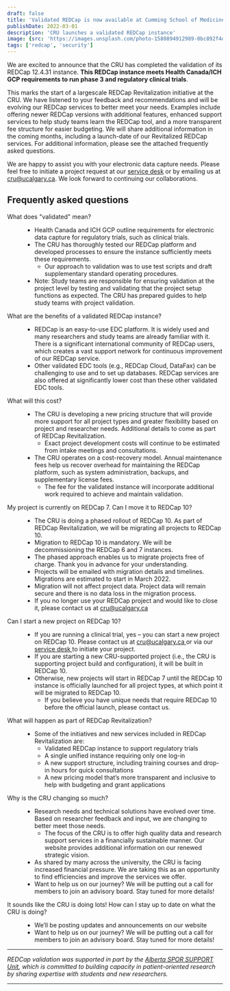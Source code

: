 ```yaml
---
draft: false
title: 'Validated REDCap is now available at Cumming School of Medicine!'
publishDate: 2022-03-01
description: 'CRU launches a validated REDCap instance'
image: {src: 'https://images.unsplash.com/photo-1580894912989-0bc892f4efd0?q=80&w=500&auto=format&fit=crop&ixlib=rb-4.0.3&ixid=M3wxMjA3fDB8MHxwaG90by1wYWdlfHx8fGVufDB8fHx8fA==', alt: 'redcap validation image'}
tags: ['redcap', 'security']
---
```


We are excited to announce that the CRU has completed the validation of its REDCap 12.4.31 instance. __This REDCap instance meets Health Canada/ICH GCP requirements to run phase 3 and regulatory clinical trials__.

This marks the start of a largescale REDCap Revitalization initiative at the CRU. We have listened to your feedback and recommendations and will be evolving our REDCap services to better meet your needs. Examples include offering newer REDCap versions with additional features, enhanced support services to help study teams learn the REDCap tool, and a more transparent fee structure for easier budgeting. We will share additional information in the coming months, including a launch-date of our Revitalized REDCap services. For additional information, please see the attached frequently asked questions.

We are happy to assist you with your electronic data capture needs. Please feel free to initiate a project request at our [service desk](https://researchcalgary.atlassian.net/servicedesk/customer/portal/7) or by emailing us at <cru@ucalgary.ca>. We look forward to continuing our collaborations.


<div class='pt-12 divide-y divide-gray-900/10'>
      <h2>Frequently asked questions</h2>
      <dl class='mt-10 space-y-8 divide-y divide-gray-900/10'>
        <div class='pt-8 lg:grid lg:grid-cols-12 lg:gap-8'>
          <dt class='font-semibold leading-7 lg:col-span-5'>
            What does "validated" mean?
          </dt>
          <dd class='mt-4 lg:col-span-7 lg:mt-0'>
            <ul>
                <li>
                  Health Canada and ICH GCP outline requirements for electronic data
                  capture for regulatory trials, such as clinical trials.
                </li>
                <li>
                  The CRU has thoroughly tested our REDCap platform and developed
                  processes to ensure the instance sufficiently meets these requirements.
                  <ul>
                    <li>
                      Our approach to validation was to use test scripts and draft
                      supplementary standard operating procedures.
                    </li>
                  </ul>
                </li>
                <li>
                  Note: Study teams are responsible for ensuring validation at the project
                  level by testing and validating that the project setup functions as
                  expected. The CRU has prepared guides to help study teams with project
                  validation.
                </li>
              </ul>
          </dd>
        </div>
        <div class='pt-8 lg:grid lg:grid-cols-12 lg:gap-8'>
          <dt class='font-semibold leading-7 lg:col-span-5'>
            What are the benefits of a validated REDCap instance?
          </dt>
          <dd class='mt-4 lg:col-span-7 lg:mt-0'>
            <ul>
                <li>
                  REDCap is an easy-to-use EDC platform. It is widely used and many
                  researchers and study teams are already familiar with it. There is a
                  significant international community of REDCap users, which creates a
                  vast support network for continuous improvement of our REDCap service.
                </li>
                <li>
                  Other validated EDC tools (e.g., REDCap Cloud, DataFax) can be
                  challenging to use and to set up databases. REDCap services are also
                  offered at significantly lower cost than these other validated EDC
                  tools.
                </li>
              </ul>
          </dd>
        </div>
        <div class='pt-8 lg:grid lg:grid-cols-12 lg:gap-8'>
          <dt class='font-semibold leading-7 lg:col-span-5'>
            What will this cost?
          </dt>
          <dd class='mt-4 lg:col-span-7 lg:mt-0'>
            <ul>
                <li>
                  The CRU is developing a new pricing structure that will provide more
                  support for all project types and greater flexibility based on project
                  and researcher needs. Additional details to come as part of REDCap
                  Revitalization.
                  <ul>
                    <li>
                      Exact project development costs will continue to be estimated from
                      intake meetings and consultations.
                    </li>
                  </ul>
                </li>
                <li>
                  The CRU operates on a cost-recovery model. Annual maintenance fees help
                  us recover overhead for maintaining the REDCap platform, such as system
                  administration, backups, and supplementary license fees.
                  <ul>
                    <li>
                      The fee for the validated instance will incorporate additional work
                      required to achieve and maintain validation.
                    </li>
                  </ul>
                </li>
              </ul>
          </dd>
        </div>
        <div class='pt-8 lg:grid lg:grid-cols-12 lg:gap-8'>
          <dt class='font-semibold leading-7 lg:col-span-5'>
            My project is currently on REDCap 7. Can I move it to REDCap 10?
          </dt>
          <dd class='mt-4 lg:col-span-7 lg:mt-0'>
            <ul>
                <li>
                  The CRU is doing a phased rollout of REDCap 10. As part of REDCap
                  Revitalization, we will be migrating all projects to REDCap 10.
                </li>
                <li>
                  Migration to REDCap 10 is mandatory. We will be decommissioning the
                  REDCap 6 and 7 instances.
                </li>
                <li>
                  The phased approach enables us to migrate projects free of charge. Thank
                  you in advance for your understanding.
                </li>
                <li>
                  Projects will be emailed with migration details and timelines.
                  Migrations are estimated to start in March 2022.
                </li>
                <li>
                  Migration will not affect project data. Project data will remain secure
                  and there is no data loss in the migration process.
                </li>
                <li>
                  If you no longer use your REDCap project and would like to close it,
                  please contact us at
                  <a href='mailto:cru@ucalgary.ca' className='external-a'>
                    cru@ucalgary.ca
                  </a>
                </li>
              </ul>
          </dd>
        </div>
        <div class='pt-8 lg:grid lg:grid-cols-12 lg:gap-8'>
          <dt class='font-semibold leading-7 lg:col-span-5'>
            Can I start a new project on REDCap 10?
          </dt>
          <dd class='mt-4 lg:col-span-7 lg:mt-0'>
            <ul>
                <li>
                  If you are running a clinical trial, yes – you can start a new project
                  on REDCap 10. Please contact us at
                  <a href='mailto:cru@ucalgary.ca' className='external-a'>
                    cru@ucalgary.ca
                  </a>
                  or via our
                  <a
                    href='https://researchcalgary.atlassian.net/servicedesk/customer/portal/7'
                    target='_blank'
                    rel='noopener noreferrer'
                    className='external-a'
                  >
                    service desk
                  </a>
                  to initiate your project.
                </li>
                <li>
                  If you are starting a new CRU-supported project (i.e., the CRU is
                  supporting project build and configuration), it will be built in REDCap
                  10.
                </li>
                <li>
                  Otherwise, new projects will start in REDCap 7 until the REDCap 10
                  instance is officially launched for all project types, at which point it
                  will be migrated to REDCap 10.
                  <ul>
                    <li>
                      If you believe you have unique needs that require REDCap 10 before
                      the official launch, please contact us.
                    </li>
                  </ul>
                </li>
              </ul>
          </dd>
        </div>
        <div class='pt-8 lg:grid lg:grid-cols-12 lg:gap-8'>
          <dt class='font-semibold leading-7 lg:col-span-5'>
            What will happen as part of REDCap Revitalization?
          </dt>
          <dd class='mt-4 lg:col-span-7 lg:mt-0'>
            <ul>
                <li>
                  Some of the initiatives and new services included in REDCap
                  Revitalization are:
                  <ul>
                    <li>Validated REDCap instance to support regulatory trials</li>
                    <li>A single unified instance requiring only one log-in</li>
                    <li>
                      A new support structure, including training courses and drop-in
                      hours for quick consultations
                    </li>
                    <li>
                      A new pricing model that’s more transparent and inclusive to help
                      with budgeting and grant applications
                    </li>
                  </ul>
                </li>
              </ul>
          </dd>
        </div>
        <div class='pt-8 lg:grid lg:grid-cols-12 lg:gap-8'>
          <dt class='font-semibold leading-7 lg:col-span-5'>
            Why is the CRU changing so much?
          </dt>
          <dd class='mt-4 lg:col-span-7 lg:mt-0'>
            <ul>
                <li>
                  Research needs and technical solutions have evolved over time. Based on
                  researcher feedback and input, we are changing to better meet those
                  needs.
                  <ul>
                    <li>
                      The focus of the CRU is to offer high quality data and research
                      support services in a financially sustainable manner. Our
                      <a to='/about-us'>website</a> provides additional information
                      on our renewed strategic vision.
                    </li>
                  </ul>
                </li>
                <li>
                  As shared by many across the university, the CRU is facing increased
                  financial pressure. We are taking this as an opportunity to find
                  efficiencies and improve the services we offer.
                </li>
                <li>
                  Want to help us on our journey? We will be putting out a call for
                  members to join an advisory board. Stay tuned for more details!
                </li>
              </ul>
          </dd>
        </div>
        <div class='pt-8 lg:grid lg:grid-cols-12 lg:gap-8'>
          <dt class='font-semibold leading-7 lg:col-span-5'>
            It sounds like the CRU is doing lots! How can I stay up to date on what the
              CRU is doing?
          </dt>
          <dd class='mt-4 lg:col-span-7 lg:mt-0'>
            <ul>
                <li>
                  We’ll be posting updates and announcements on our
                  <a to='newsroom/announcements'>website</a>
                </li>
                <li>
                  Want to help us on our journey? We will be putting out a call for
                  members to join an advisory board. Stay tuned for more details!
                </li>
              </ul>
          </dd>
        </div>
      </dl>
    </div>




<div class="pt-16"></div>
<hr />

_REDCap validation was supported in part by the [Alberta SPOR SUPPORT Unit](https://absporu.ca), which is committed to building capacity in patient-oriented research by sharing expertise with students and new researchers._

<hr />